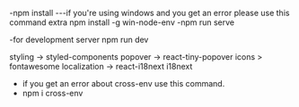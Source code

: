 
-npm install
---if you're using windows and you get an error please use this command extra
npm install -g win-node-env
-npm run serve

-for development server npm run dev

styling -> styled-components
popover -> react-tiny-popover
icons > fontawesome
localization -> react-i18next i18next


* if you get an error about cross-env use this command.
* npm i cross-env

